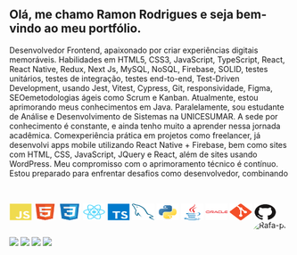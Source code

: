 ## Olá, me chamo Ramon Rodrigues e seja bem-vindo ao meu portfólio.
Desenvolvedor Frontend, apaixonado por criar experiências digitais memoráveis. Habilidades em HTML5, CSS3,
 JavaScript, TypeScript, React, React Native, Redux, Next Js, MySQL, NoSQL, Firebase, SOLID, testes unitários, testes
 de integração, testes end-to-end, Test-Driven Development, usando Jest, Vitest, Cypress, Git, responsividade, Figma,
 SEOemetodologias ágeis como Scrum e Kanban. Atualmente, estou aprimorando meus conhecimentos em Java.
 Paralelamente, sou estudante de Análise e Desenvolvimento de Sistemas na UNICESUMAR. A sede por conhecimento é
 constante, e ainda tenho muito a aprender nessa jornada acadêmica.
 Comexperiência prática em projetos como freelancer, já desenvolvi apps mobile utilizando React Native + Firebase, bem
 como sites com HTML, CSS, JavaScript, JQuery e React, além de sites usando WordPress. Meu compromisso com o
 aprimoramento técnico é contínuo. Estou preparado para enfrentar desafios como desenvolvedor, combinando
##

<div style="display: inline_block"><br>
  <img align="center" alt="Ramon-JavaScript" height="30" width="40" src="https://raw.githubusercontent.com/devicons/devicon/master/icons/javascript/javascript-plain.svg">
  <img align="center" alt="Ramon-HTML" height="30" width="40" src="https://raw.githubusercontent.com/devicons/devicon/master/icons/html5/html5-original.svg">
  <img align="center" alt="Ramon-CSS" height="30" width="40" src="https://raw.githubusercontent.com/devicons/devicon/master/icons/css3/css3-original.svg">
  <img align="center" alt="Ramon-React" height="30" width="40" src="https://raw.githubusercontent.com/devicons/devicon/master/icons/react/react-original.svg">
  <img align="center" alt="Ramon-TypeScript" height="30" width="40" src="https://raw.githubusercontent.com/devicons/devicon/master/icons/typescript/typescript-original.svg">
  <img align="center" alt="Ramon-MySQL" height="30" width="40" src="https://raw.githubusercontent.com/devicons/devicon/master/icons/mysql/mysql-original.svg">
  <img align="center" alt="Ramon-Python" height="30" width="40" src="https://raw.githubusercontent.com/devicons/devicon/master/icons/python/python-original.svg">
  <img align="center" alt="Ramon-JAVA" height="30" width="40" src="https://raw.githubusercontent.com/devicons/devicon/master/icons/java/java-original.svg">
  <img align="center" alt="Ramon-Oracle" height="30" width="40" src="https://raw.githubusercontent.com/devicons/devicon/master/icons/oracle/oracle-original.svg">
  <img align="center" alt="Ramon-Git" height="30" width="40" src="https://raw.githubusercontent.com/devicons/devicon/master/icons/git/git-original.svg">
  <img align="center" alt="Ramon-GitHub" height="30" width="40" src="https://raw.githubusercontent.com/devicons/devicon/master/icons/github/github-original.svg">
  <img align="right" alt="Rafa-pic" height="150" style="border-radius:50px;" src="https://cdn.discordapp.com/attachments/579702864814014476/1053661000844447824/Design_sem_nome.gif">
</div>
  
  ##
 
<div> 
  <a href="https://www.youtube.com/channel/UCrMfq6Q-93_rDdziBpm7wZA" target="_blank"><img src="https://img.shields.io/badge/YouTube-FF0000?style=for-the-badge&logo=youtube&logoColor=white" target="_blank"></a>
 <a href="https://discord.gg/234887974200803329" target="_blank"><img src="https://img.shields.io/badge/Discord-7289DA?style=for-the-badge&logo=discord&logoColor=white" target="_blank"></a> 
  <a href = "ramonrodsouza@gmail.com"><img src="https://img.shields.io/badge/-Gmail-%23333?style=for-the-badge&logo=gmail&logoColor=white" target="_blank"></a>
  <a href="https://www.linkedin.com/in/ramonrodsouza/ target="_blank"><img src="https://img.shields.io/badge/-LinkedIn-%230077B5?style=for-the-badge&logo=linkedin&logoColor=white" target="_blank"></a> 
 

</div>
